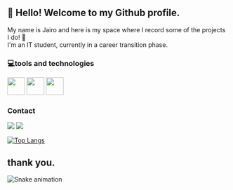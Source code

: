 ## 👋 Hello! Welcome to my Github profile.
My name is Jairo and here is my space where I record some of the projects I do! 👾<br>
I'm an IT student, currently in a career transition phase.

### 💻tools and technologies
<img src="https://cdn.jsdelivr.net/gh/devicons/devicon/icons/html5/html5-plain-wordmark.svg" widht="40" height="40" /> <img src="https://cdn.jsdelivr.net/gh/devicons/devicon/icons/css3/css3-plain-wordmark.svg" widht="40" height="40" /> <img src="https://cdn.jsdelivr.net/gh/devicons/devicon/icons/javascript/javascript-original.svg" widht="40" height="40"/>

### Contact
<a href="https://www.instagram.com/jairoo.jrr/" target="_blank"><img src="https://img.shields.io/badge/-Instagram-%23E4405F?style=for-the-badge&logo=instagram&logoColor=white" target="_blank"></a>
<a href="https://www.linkedin.com/in/jairo-silva-1bb24a25a/" target="_blank"><img src="https://img.shields.io/badge/-LinkedIn-%230077B5?style=for-the-badge&logo=linkedin&logoColor=white" target="_blank"></a>

<div>
  
[![Top Langs](https://github-readme-stats.vercel.app/api/top-langs/?username=usrjair0&layout=donut)](https://github.com/anuraghazra/github-readme-stats)
  
</div>
  
## thank you.
![Snake animation](https://github.com/usrjair0/usrjair0/blob/output/github-contribution-grid-snake.svg)

